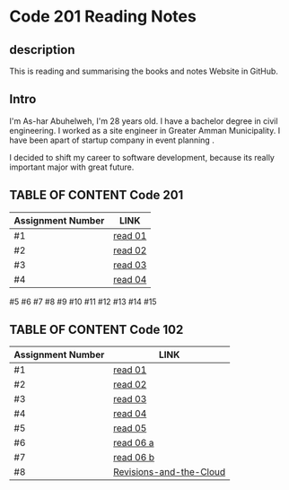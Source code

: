# Code 201 Reading Notes
## description 
This is reading and summarising the books and notes Website in GitHub.

## Intro
I'm As-har Abuhelweh, I'm 28 years old.
I have a bachelor degree in civil engineering. I worked as a site engineer in Greater Amman Municipality. I have been apart of startup company in event planning .

I decided to shift my career to software development, because its really important major with great future.




 
 ## TABLE OF CONTENT Code 201
 | **Assignment Number** |**LINK**                        |
 | -------------------  | -------------------------------|
 | #1                   |  [read 01](https://asharabuhelweh.github.io/reading-notes/Code-201-Reading-Notes/class-01)
 | #2                       | [read 02](https://asharabuhelweh.github.io/reading-notes/Code-201-Reading-Notes/class-02)                            |
|#3                          |         [read 03](https://asharabuhelweh.github.io/reading-notes/Code-201-Reading-Notes/read-03)                        |
|#4                             |        [read 04](https://asharabuhelweh.github.io/reading-notes/Code-201-Reading-Notes/read-04)                        |
#5
#6
#7
#8
#9
#10
#11
#12
#13
#14
#15



## TABLE OF CONTENT Code 102
 | **Assignment Number** |**LINK**                        |
 | -------------------  | -------------------------------|
 |#1                 |          [read 01](https://asharabuhelweh.github.io/reading-notes/code-102-reading-notes/Read-01)                      |
 |#2                  |     [read 02](https://asharabuhelweh.github.io/reading-notes/code-102-reading-notes/mark-down)                               |
 |#3                    |      [read 03](https://asharabuhelweh.github.io/reading-notes/code-102-reading-notes/Duckett-HTML-CSS)                           |
 |#4                  |      [read 04](https://asharabuhelweh.github.io/reading-notes/code-102-reading-notes/Programming-with-JavaScript)                              |
|#5                   |            [read 05](https://asharabuhelweh.github.io/reading-notes/code-102-reading-notes/operators-and-loops)                         |
|#6                   |                         [read 06 a](https://asharabuhelweh.github.io/reading-notes/code-102-reading-notes/Functions)                 |
|#7                        |             [read 06 b](https://asharabuhelweh.github.io/reading-notes/code-102-reading-notes/css)           |
|#8                       |        [Revisions-and-the-Cloud](https://asharabuhelweh.github.io/reading-notes/code-102-reading-notes/Revisions-and-the-Cloud)                          |
